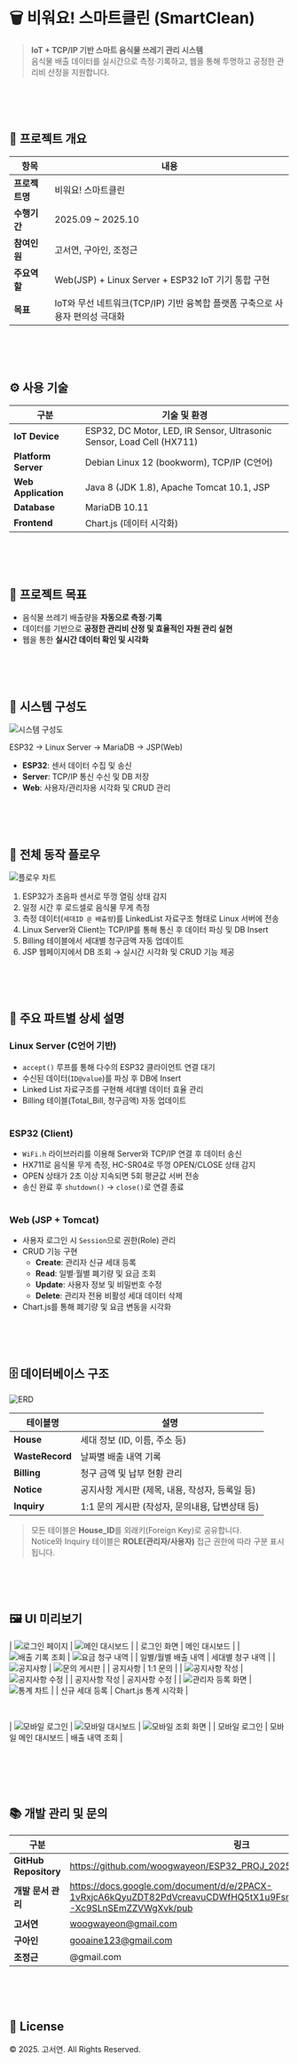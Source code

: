 # 🗑️ 비워요! 스마트클린 (SmartClean)

> **IoT + TCP/IP 기반 스마트 음식물 쓰레기 관리 시스템**  
> 음식물 배출 데이터를 실시간으로 측정·기록하고, 웹을 통해 투명하고 공정한 관리비 산정을 지원합니다.

<br /><br /><br />

## 📅 프로젝트 개요

| 항목 | 내용 |
|------|------|
| **프로젝트명** | 비워요! 스마트클린 |
| **수행기간** | 2025.09 ~ 2025.10 |
| **참여인원** | 고서연, 구아인, 조정근 |
| **주요역할** | Web(JSP) + Linux Server + ESP32 IoT 기기 통합 구현 |
| **목표** | IoT와 무선 네트워크(TCP/IP) 기반 융복합 플랫폼 구축으로 사용자 편의성 극대화 |

<br /><br /><br />

## ⚙️ 사용 기술

| 구분 | 기술 및 환경 |
|------|---------------|
| **IoT Device** | ESP32, DC Motor, LED, IR Sensor, Ultrasonic Sensor, Load Cell (HX711) |
| **Platform Server** | Debian Linux 12 (bookworm), TCP/IP (C언어) |
| **Web Application** | Java 8 (JDK 1.8), Apache Tomcat 10.1, JSP |
| **Database** | MariaDB 10.11 |
| **Frontend** | Chart.js (데이터 시각화) |

<br /><br /><br />

## 🎯 프로젝트 목표

- 음식물 쓰레기 배출량을 **자동으로 측정·기록**
- 데이터를 기반으로 **공정한 관리비 산정 및 효율적인 자원 관리 실현**
- 웹을 통한 **실시간 데이터 확인 및 시각화**

<br /><br /><br />

## 🧩 시스템 구성도

![시스템 구성도](./images/system_diagram.jpg)

ESP32 → Linux Server → MariaDB → JSP(Web)

- **ESP32**: 센서 데이터 수집 및 송신  
- **Server**: TCP/IP 통신 수신 및 DB 저장  
- **Web**: 사용자/관리자용 시각화 및 CRUD 관리

<br /><br /><br />

## 🔄 전체 동작 플로우

![플로우 차트](./images/flow.png)

1. ESP32가 초음파 센서로 뚜껑 열림 상태 감지  
2. 일정 시간 후 로드셀로 음식물 무게 측정  
3. 측정 데이터(` 세대ID @ 배출량 `)를 LinkedList 자료구조 형태로 Linux 서버에 전송  
4. Linux Server와 Client는 TCP/IP를 통해 통신 후 데이터 파싱 및 DB Insert  
5. Billing 테이블에서 세대별 청구금액 자동 업데이트  
6. JSP 웹페이지에서 DB 조회 → 실시간 시각화 및 CRUD 기능 제공

<br /><br /><br />

## 🧠 주요 파트별 상세 설명

### Linux Server (C언어 기반)

- `accept()` 루프를 통해 다수의 ESP32 클라이언트 연결 대기  
- 수신된 데이터(`ID@value`)를 파싱 후 DB에 Insert  
- Linked List 자료구조를 구현해 세대별 데이터 효율 관리  
- Billing 테이블(Total_Bill, 청구금액) 자동 업데이트
<br /><br />

### ESP32 (Client)

- `WiFi.h` 라이브러리를 이용해 Server와 TCP/IP 연결 후 데이터 송신  
- HX711로 음식물 무게 측정, HC-SR04로 뚜껑 OPEN/CLOSE 상태 감지  
- OPEN 상태가 2초 이상 지속되면 5회 평균값 서버 전송  
- 송신 완료 후 `shutdown()` → `close()`로 연결 종료
<br /><br />

### Web (JSP + Tomcat)

- 사용자 로그인 시 `Session`으로 권한(Role) 관리  
- CRUD 기능 구현
  - **Create**: 관리자 신규 세대 등록  
  - **Read**: 일별·월별 폐기량 및 요금 조회  
  - **Update**: 사용자 정보 및 비밀번호 수정  
  - **Delete**: 관리자 전용 비활성 세대 데이터 삭제  
- Chart.js를 통해 폐기량 및 요금 변동을 시각화

<br /><br /><br />

## 🗄️ 데이터베이스 구조

![ERD](./images/erd.png)

| 테이블명 | 설명 |
|-----------|------|
| **House** | 세대 정보 (ID, 이름, 주소 등) |
| **WasteRecord** | 날짜별 배출 내역 기록 |
| **Billing** | 청구 금액 및 납부 현황 관리 |
| **Notice** | 공지사항 게시판 (제목, 내용, 작성자, 등록일 등) |
| **Inquiry** | 1:1 문의 게시판 (작성자, 문의내용, 답변상태 등) |

> 모든 테이블은 **House_ID**를 외래키(Foreign Key)로 공유합니다.<br />
> Notice와 Inquiry 테이블은 **ROLE(관리자/사용자)** 접근 권한에 따라 구분 표시됩니다.

<br /><br /><br />

## 🖼️ UI 미리보기

| ![로그인 페이지](./images/ui_login.png) | ![메인 대시보드](./images/ui_dashboard.png) |
| 로그인 화면 | 메인 대시보드 |
| ![배출 기록 조회](./images/ui_waste_record.png) | ![요금 청구 내역](./images/ui_billing.png) |
| 일별/월별 배출 내역 | 세대별 청구 내역 |
| ![공지사항](./images/ui_notice.png) | ![문의 게시판](./images/ui_inquiry.png) |
| 공지사항 | 1:1 문의 |
| ![공지사항 작성](./images/ui_notice_write.png) | ![공지사항 수정](./images/ui_notice_edit.png) |
| 공지사항 작성 | 공지사항 수정 |
| ![관리자 등록 화면](./images/ui_register_house.png) | ![통계 차트](./images/ui_chart.png) |
| 신규 세대 등록 | Chart.js 통계 시각화 |

<br />

| ![모바일 로그인](./images/ui_mobile_login.png) | ![모바일 대시보드](./images/ui_mobile_dashboard.png) | ![모바일 조회 화면](./images/ui_mobile_record.png) |
| 모바일 로그인 | 모바일 메인 대시보드 | 배출 내역 조회 |

<br /><br /><br /><br />

## 📚 개발 관리 및 문의

| 구분 | 링크 |
|------|------|
| **GitHub Repository** | https://github.com/woogwayeon/ESP32_PROJ_2025-SmartClean |
| **개발 문서 관리** | https://docs.google.com/document/d/e/2PACX-1vRxjcA6kQyuZDT82PdVcreavuCDWfHQ5tX1u9FsmwcUdFCC4Syxoof0yQPlA2-Xc9SLnSEmZZVWgXvk/pub |
| **고서연** | woogwayeon@gmail.com |
| **구아인** | gooaine123@gmail.com |
| **조정근** | @gmail.com |

<br /><br /><br />

## 🧾 License

© 2025. 고서연. All Rights Reserved.
